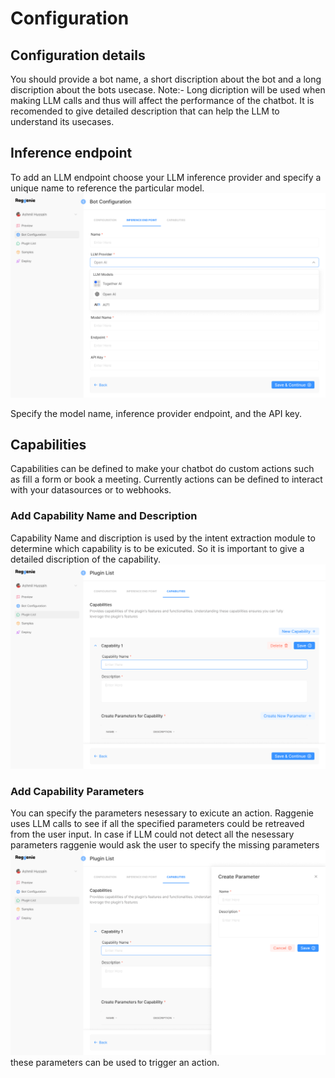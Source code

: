 <!-- ---
sidebar_position: 2
--- -->

# Configuration

## Configuration details
You should provide a bot name, a short discription about the bot and a long discription about the bots usecase.
Note:- Long dicription will be used when making LLM calls and thus will affect the performance of the chatbot. It is recomended to give detailed description that can help the LLM to understand its usecases.

## Inference endpoint
To add an LLM endpoint choose your LLM inference provider and specify a unique name to reference the particular model.
![LLM inference plugin image](../../static/img/inferance_end_point.png?raw=true)

Specify the model name, inference provider endpoint, and the API key.

## Capabilities
Capabilities can be defined to make your chatbot do custom actions such as fill a form or book a meeting. Currently actions can be defined to interact with your datasources or to webhooks.
### Add Capability Name and Description
Capability Name and discription is used by the intent extraction module to determine which capability is to be exicuted. So it is important to give a detailed discription of the capability.
![Capability initialisation image](../../static/img/Capbilities.png?raw=true)
### Add Capability Parameters
You can specify the parameters nesessary to exicute an action. Raggenie uses LLM calls to see if all the specified parameters could be retreaved from the user input. In case if LLM could not detect all the nesessary parameters raggenie would ask the user to specify the missing parameters
![Capability parameters image](../../static/img/Create_parameter.png?raw=true)
these parameters can be used to trigger an action.